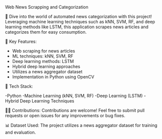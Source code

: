 Web News Scrapping and Categorization

📰 Dive into the world of automated news categorization with this project! Leveraging machine learning techniques such as kNN, SVM, RF, and deep learning methods like LSTM, this application scrapes news articles and categorizes them for easy consumption.

🚀 Key Features:

- Web scraping for news articles
- ML techniques: kNN, SVM, RF
- Deep learning methods: LSTM
- Hybrid deep learning approaches
- Utilizes a news aggregator dataset
- Implementation in Python using OpenCV

📖 Tech Stack:

-Python
-Machine Learning (kNN, SVM, RF)
-Deep Learning (LSTM)
-Hybrid Deep Learning Techniques

👨‍💻 Contributions:
Contributions are welcome! Feel free to submit pull requests or open issues for any improvements or bug fixes.

📊 Dataset Used:
The project utilizes a news aggregator dataset for training and evaluation.

